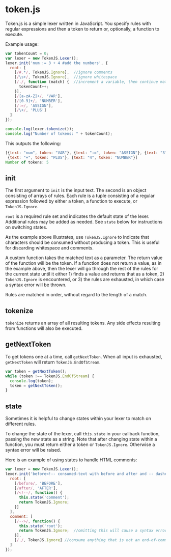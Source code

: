 token.js
========

Token.js is a simple lexer written in JavaScript. You specify rules with regular expressions and then a token to return or, optionally, a function to execute.

Example usage:

```javascript
var tokenCount = 0;
var lexer = new TokenJS.Lexer();
lexer.init('num := 3 + 4 #add the numbers', {
  root: [
    [/#.*/, TokenJS.Ignore],  //ignore comments
    [/\s+/, TokenJS.Ignore],  //ignore whitespace
    [/./, function (match) {  //increment a variable, then continue matching with other rules
      tokenCount++;
    }],
    [/[a-zA-Z]+/, 'VAR'],
    [/[0-9]+/, 'NUMBER'],
    [/:=/, 'ASSIGN'],
    [/\+/, 'PLUS']
  ]
});

console.log(lexer.tokenize());
console.log("Number of tokens: " + tokenCount);
```

This outputs the following:

```javascript
[{text: "num", token: "VAR"}, {text: ":=", token: "ASSIGN"}, {text: "3", token: "NUMBER"},
 {text: "+", token: "PLUS"}, {text: "4", token: "NUMBER"}]
Number of tokens: 5 
```

init
----

The first argument to ```init``` is the input text. The second is an object consisting of arrays of rules. Each rule is a tuple consisting of a regular expression followed by either a token, a function to execute, or ```TokenJS.Ignore```.

`root` is a required rule set and indicates the default state of the lexer. Additional rules may be added as needed. See `state` below for instructions on switching states.

As the example above illustrates, use ```TokenJS.Ignore``` to indicate that characters should be consumed without producing a token. This is useful for discarding whitespace and comments.

A custom function takes the matched text as a parameter. The return value of the function will be the token. If a function does not return a value, as in the example above, then the lexer will go through the rest of the rules for the current state until it either 1) finds a value and returns that as a token, 2) ```TokenJS.Ignore``` is encountered, or 3) the rules are exhausted, in which case a syntax error will be thrown.

Rules are matched in order, without regard to the length of a match.

tokenize
--------

```tokenize``` returns an array of all resulting tokens. Any side effects resulting from functions will also be executed.

getNextToken
------------

To get tokens one at a time, call ```getNextToken```. When all input is exhausted, ```getNextToken``` will return ```TokenJS.EndOfStream```.

```javascript
var token = getNextToken();
while (token !== TokenJS.EndOfStream) {
  console.log(token);
  token = getNextToken();
}
```

state
-----

Sometimes it is helpful to change states within your lexer to match on different rules.

To change the state of the lexer, call `this.state` in your callback function, passing the new state as a string. Note that after changing state within a function, you must return either a token or `TokenJS.Ignore`. Otherwise a syntax error will be raised.

Here is an example of using states to handle HTML comments:

```javascript
var lexer = new TokenJS.Lexer();
lexer.init('before<!-- consumed-text with before and after and -- dashes -->after', {
  root: [
    [/before/, 'BEFORE'],
    [/after/, 'AFTER'],
    [/<!--/, function() {
      this.state('comment');
      return TokenJS.Ignore;
    }]
  ],
  comment: [
    [/-->/, function() {
      this.state('root');
      return TokenJS.Ignore;  //omitting this will cause a syntax error
    }],
    [/./, TokenJS.Ignore] //consume anything that is not an end-of-comment
  ]
});
```

